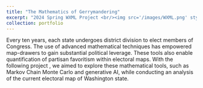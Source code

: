```yaml
---
title: "The Mathematics of Gerrymandering"
excerpt: "2024 Spring WXML Project <br/><img src='/images/WXML.png' style='width:300px;height:500px;'>"
collection: portfolio
---
```

Every ten years, each state undergoes district division to elect members of Congress. The use of advanced mathematical techniques has empowered map-drawers to gain substantial political leverage. These tools also enable quantification of partisan favoritism within electoral maps. With the following project , we aimed to explore these mathematical tools, such as Markov Chain Monte Carlo and generative AI, while conducting an analysis of the current electoral map of Washington state.